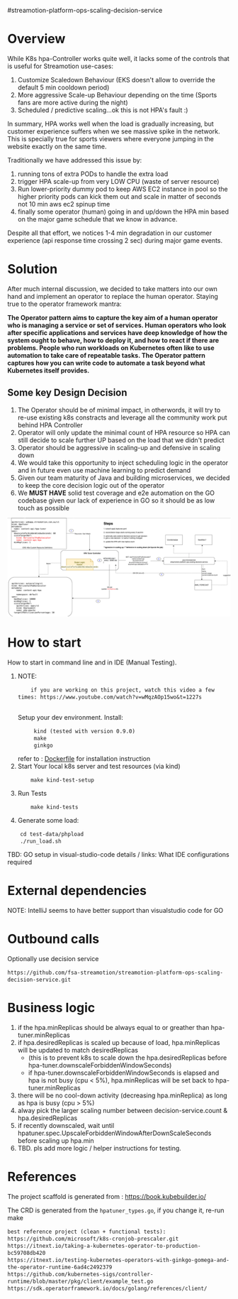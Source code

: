 #streamotion-platform-ops-scaling-decision-service

# Overview

While K8s hpa-Controller works quite well, it lacks some of the controls that is useful for Streamotion use-cases:
1. Customize Scaledown Behaviour (EKS doesn't allow to override the default 5 min cooldown period)
1. More aggressive Scale-up Behaviour depending on the time (Sports fans are more active during the night)
1. Scheduled / predictive scaling...ok this is not HPA's fault :)

In summary, HPA works well when the load is gradually increasing, but customer experience suffers when we see massive spike in the network. This is specially true for sports viewers where everyone jumping in the website exactly on the same time. 

Traditionally we have addressed this issue by:
1. running tons of extra PODs to handle the extra load
1. trigger HPA scale-up from very LOW CPU (waste of server resource)
1. Run lower-priority dummy pod to keep AWS EC2 instance in pool so the higher priority pods can kick them out and scale in matter of seconds not 10 min aws ec2 spinup time
1. finally some operator (human) going in and up/down the HPA min based on the major game schedule that we know in advance.
     
Despite all that effort, we notices 1-4 min degradation in our customer experience (api response time crossing 2 sec) during major game events. 


# Solution
After much internal discussion, we decided to take matters into our own hand and implement an operator to replace the human operator. 
Staying true to the operator framework mantra: 

**The Operator pattern aims to capture the key aim of a human operator who is managing a service or set of services. Human operators who look after specific applications and services have deep knowledge of how the system ought to behave, how to deploy it, and how to react if there are problems.
People who run workloads on Kubernetes often like to use automation to take care of repeatable tasks. The Operator pattern captures how you can write code to automate a task beyond what Kubernetes itself provides.**

## Some key Design Decision
1. The Operator should be of minimal impact, in otherwords, it will try to re-use existing k8s constracts and leverage all the community work put behind HPA Controller
1. Operator will only update the minimal count of HPA resource so HPA can still decide to scale further UP based on the load that we didn't predict 
1. Operator should be aggressive in scaling-up and defensive in scaling down 
1. We would take this opportunity to inject scheduling logic in the operator and in future even use machine learning to predict demand 
1. Given our team maturity of Java and building microservices, we decided to keep the core decision logic out of the operator  
1. We **MUST HAVE** solid test coverage and e2e automation on the GO codebase given our lack of experience in GO so it should be as low touch as possible

![HPA Tuner HighLevel Design](./doc/hpa-tuner.png) 


# How to start
How to start in command line and in IDE (Manual Testing).

1.
    NOTE: 
    ```
        if you are working on this project, watch this video a few times: https://www.youtube.com/watch?v=wMqzAOp15wo&t=1227s
        
    ``` 
   Setup your dev environment. Install:     
   ```
        kind (tested with version 0.9.0)
        make 
        ginkgo
    ```
    refer to : [Dockerfile](doc/docker-builders/Dockerfile-dind-kubernetes-container) for installation instruction
1. Start Your local k8s server and test resources (via kind)
    ```
        make kind-test-setup
    ```
1. Run Tests
    ```
        make kind-tests
    ```
1. Generate some load:
```
    cd test-data/phpload
    ./run_load.sh 
```

TBD: GO setup in visual-studio-code details / links: What IDE configurations required 

# External dependencies

NOTE: IntelliJ seems to have better support than visualstudio code for GO

# Outbound calls
Optionally use decision service
```
https://github.com/fsa-streamotion/streamotion-platform-ops-scaling-decision-service.git
```

# Business logic
1. if the hpa.minReplicas should be always equal to or greather than hpa-tuner.minReplicas
2. if hpa.desiredReplicas is scaled up because of load, hpa.minReplicas will be updated to match desiredReplicas 
    * (this is to prevent k8s to scale down the hpa.desiredReplicas before hpa-tuner.downscaleForbiddenWindowSeconds)
    * if hpa-tuner.downscaleForbiddenWindowSeconds is elapsed and hpa is not busy (cpu < 5%), hpa.minReplicas will be set back to hpa-tuner.minReplicas 
3. there will be no cool-down activity (decreasing hpa.minReplica) as long as hpa is busy (cpu > 5%)
4. alway pick the larger scaling number between decision-service.count & hpa.desiredReplicas
5. if recently downscaled, wait until hpatuner.spec.UpscaleForbiddenWindowAfterDownScaleSeconds before scaling up hpa.min 
6. TBD. pls add more logic / helper instructions for testing.
   

# References
The project scaffold is generated from : https://book.kubebuilder.io/ 

The CRD is generated from the `hpatuner_types.go`, if you change it, re-run make 

    best reference project (clean + functional tests): https://github.com/microsoft/k8s-cronjob-prescaler.git
    https://itnext.io/taking-a-kubernetes-operator-to-production-bc59708db420
    https://itnext.io/testing-kubernetes-operators-with-ginkgo-gomega-and-the-operator-runtime-6ad4c2492379
    https://github.com/kubernetes-sigs/controller-runtime/blob/master/pkg/client/example_test.go
    https://sdk.operatorframework.io/docs/golang/references/client/

